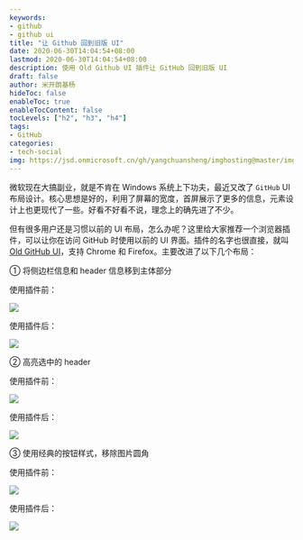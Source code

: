 ```yaml
---
keywords:
- github
- github ui
title: "让 Github 回到旧版 UI"
date: 2020-06-30T14:04:54+08:00
lastmod: 2020-06-30T14:04:54+08:00
description: 使用 Old Github UI 插件让 GitHub 回到旧版 UI
draft: false 
author: 米开朗基杨
hideToc: false
enableToc: true
enableTocContent: false
tocLevels: ["h2", "h3", "h4"]
tags:
- GitHub
categories:
- tech-social
img: https://jsd.onmicrosoft.cn/gh/yangchuansheng/imghosting@master/img/20200701101716.png
---
```


微软现在大搞副业，就是不肯在 Windows 系统上下功夫，最近又改了 `GitHub` UI 布局设计。核心思想是好的，利用了屏幕的宽度，首屏展示了更多的信息，元素设计上也更现代了一些。好看不好看不说，理念上的确先进了不少。

但有很多用户还是习惯以前的 UI 布局，怎么办呢？这里给大家推荐一个浏览器插件，可以让你在访问 GitHub 时使用以前的 UI 界面。插件的名字也很直接，就叫 [Old GitHub UI](https://github.com/sreenivasanramesh/old-github-ui)，支持 Chrome 和 Firefox。主要改进了以下几个布局：

① 将侧边栏信息和 header 信息移到主体部分

使用插件前：

![](https://jsd.onmicrosoft.cn/gh/yangchuansheng/imghosting@master/img/20200630141923.png)

使用插件后：

![](https://jsd.onmicrosoft.cn/gh/yangchuansheng/imghosting@master/img/20200630142033.png)

② 高亮选中的 header

使用插件前：

![](https://jsd.onmicrosoft.cn/gh/yangchuansheng/imghosting@master/img/20200630142246.png)

使用插件后：

![](https://jsd.onmicrosoft.cn/gh/yangchuansheng/imghosting@master/img/20200630142340.png)

③ 使用经典的按钮样式，移除图片圆角

使用插件前：

![](https://jsd.onmicrosoft.cn/gh/yangchuansheng/imghosting@master/img/20200630143007.png)

使用插件后：

![](https://jsd.onmicrosoft.cn/gh/yangchuansheng/imghosting@master/img/20200630143108.png)
